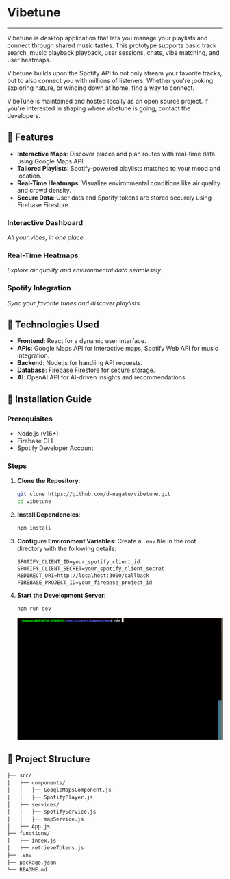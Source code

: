 # Vibetune

----

Vibetune is desktop application that lets you manage your playlists and connect through shared music tastes. This prototype supports basic track search, music playback playback, user sessions, chats, vibe matching, and user heatmaps. 

Vibetune builds upon the Spotify API to not only stream your favorite tracks, but to also connect you with millions of listeners. Whether you're ;ooking exploring nature, or winding down at home, find a way to connect. 

VibeTune is maintained and hosted locally as an open source project. If you're interested in shaping where vibetune is going, contact the developers.


## 🌟 Features

- **Interactive Maps**: Discover places and plan routes with real-time data using Google Maps API.
- **Tailored Playlists**: Spotify-powered playlists matched to your mood and location.
- **Real-Time Heatmaps**: Visualize environmental conditions like air quality and crowd density.
- **Secure Data**: User data and Spotify tokens are stored securely using Firebase Firestore.


### Interactive Dashboard
*All your vibes, in one place.*

### Real-Time Heatmaps
*Explore air quality and environmental data seamlessly.*

### Spotify Integration
*Sync your favorite tunes and discover playlists.*

## 🔧 Technologies Used

- **Frontend**: React for a dynamic user interface.
- **APIs**: Google Maps API for interactive maps, Spotify Web API for music integration.
- **Backend**: Node.js for handling API requests.
- **Database**: Firebase Firestore for secure storage.
- **AI**: OpenAI API for AI-driven insights and recommendations.

## 📜 Installation Guide

### Prerequisites

- Node.js (v16+)
- Firebase CLI
- Spotify Developer Account

### Steps

1. **Clone the Repository**:
    ```bash
    git clone https://github.com/d-negatu/vibetune.git
    cd vibetune
    ```

2. **Install Dependencies**:
    ```bash
    npm install
    ```

3. **Configure Environment Variables**:
    Create a `.env` file in the root directory with the following details:
    ```env
    SPOTIFY_CLIENT_ID=your_spotify_client_id
    SPOTIFY_CLIENT_SECRET=your_spotify_client_secret
    REDIRECT_URI=http://localhost:3000/callback
    FIREBASE_PROJECT_ID=your_firebase_project_id
    ```

4. **Start the Development Server**:
    ```bash
    npm run dev
    ```
    ![Demo](./src/assets/hello.gif)

## 📂 Project Structure

```bash
├── src/
│   ├── components/
│   │   ├── GoogleMapsComponent.js
│   │   ├── SpotifyPlayer.js
│   ├── services/
│   │   ├── spotifyService.js
│   │   ├── mapService.js
│   ├── App.js
├── functions/
│   ├── index.js
│   ├── retrieveTokens.js
├── .env
├── package.json
└── README.md
